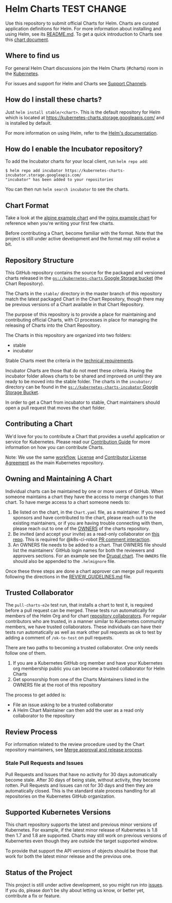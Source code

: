 # Helm Charts TEST CHANGE

Use this repository to submit official Charts for Helm. Charts are curated application definitions for Helm. For more information about installing and using Helm, see its
[README.md](https://github.com/helm/helm/tree/master/README.md). To get a quick introduction to Charts see this [chart document](https://github.com/helm/helm/blob/master/docs/charts.md).

## Where to find us

For general Helm Chart discussions join the Helm Charts (#charts) room in the [Kubernetes](http://slack.kubernetes.io/).

For issues and support for Helm and Charts see [Support Channels](CONTRIBUTING.md#support-channels).

## How do I install these charts?

Just `helm install stable/<chart>`. This is the default repository for Helm which is located at https://kubernetes-charts.storage.googleapis.com/ and is installed by default.

For more information on using Helm, refer to the [Helm's documentation](https://github.com/kubernetes/helm#docs).

## How do I enable the Incubator repository?

To add the Incubator charts for your local client, run `helm repo add`:

```
$ helm repo add incubator https://kubernetes-charts-incubator.storage.googleapis.com/
"incubator" has been added to your repositories
```

You can then run `helm search incubator` to see the charts.

## Chart Format

Take a look at the [alpine example chart](https://github.com/helm/helm/tree/master/docs/examples/alpine) and the [nginx example chart](https://github.com/helm/helm/tree/master/docs/examples/nginx) for reference when you're writing your first few charts.

Before contributing a Chart, become familiar with the format. Note that the project is still under active development and the format may still evolve a bit.

## Repository Structure

This GitHub repository contains the source for the packaged and versioned charts released in the [`gs://kubernetes-charts` Google Storage bucket](https://console.cloud.google.com/storage/browser/kubernetes-charts/) (the Chart Repository).

The Charts in the `stable/` directory in the master branch of this repository match the latest packaged Chart in the Chart Repository, though there may be previous versions of a Chart available in that Chart Repository.

The purpose of this repository is to provide a place for maintaining and contributing official Charts, with CI processes in place for managing the releasing of Charts into the Chart Repository.

The Charts in this repository are organized into two folders:

* stable
* incubator

Stable Charts meet the criteria in the [technical requirements](CONTRIBUTING.md#technical-requirements).

Incubator Charts are those that do not meet these criteria. Having the incubator folder allows charts to be shared and improved on until they are ready to be moved into the stable folder. The charts in the `incubator/` directory can be found in the [`gs://kubernetes-charts-incubator` Google Storage Bucket](https://console.cloud.google.com/storage/browser/kubernetes-charts-incubator).

In order to get a Chart from incubator to stable, Chart maintainers should open a pull request that moves the chart folder.

## Contributing a Chart

We'd love for you to contribute a Chart that provides a useful application or service for Kubernetes. Please read our [Contribution Guide](CONTRIBUTING.md) for more information on how you can contribute Charts.

Note: We use the same [workflow](https://github.com/kubernetes/community/blob/master/contributors/devel/development.md#workflow),
[License](LICENSE) and [Contributor License Agreement](CONTRIBUTING.md) as the main Kubernetes repository.

## Owning and Maintaining A Chart

Individual charts can be maintained by one or more users of GitHub. When someone maintains a chart they have the access to merge changes to that chart. To have merge access to a chart someone needs to:

1. Be listed on the chart, in the `Chart.yaml` file, as a maintainer. If you need sponsors and have contributed to the chart, please reach out to the existing maintainers, or if you are having trouble connecting with them, please reach out to one of the [OWNERS](OWNERS) of the charts repository.
1. Be invited (and accept your invite) as a read-only collaborator on [this repo](https://github.com/helm/charts). This is required for @k8s-ci-robot [PR comment interaction](https://github.com/kubernetes/community/blob/master/contributors/guide/pull-requests.md).
1. An OWNERS file needs to be added to a chart. That OWNERS file should list the maintainers' GitHub login names for both the reviewers and approvers sections. For an example see the [Drupal chart](stable/drupal/OWNERS). The `OWNERS` file should also be appended to the `.helmignore` file.

Once these three steps are done a chart approver can merge pull requests following the directions in the [REVIEW_GUIDELINES.md](REVIEW_GUIDELINES.md) file.

## Trusted Collaborator

The `pull-charts-e2e` test run, that installs a chart to test it, is required before a pull request can be merged. These tests run automatically for members of the Helm Org and for chart [repository collaborators](https://help.github.com/articles/adding-outside-collaborators-to-repositories-in-your-organization/). For regular contributors who are trusted, in a manner similar to Kubernetes community members, we have trusted collaborators. These individuals can have their tests run automatically as well as mark other pull requests as ok to test by adding a comment of `/ok-to-test` on pull requests.

There are two paths to becoming a trusted collaborator. One only needs follow one of them.

1. If you are a Kubernetes GitHub org member and have your Kubernetes org membership public you can become a trusted collaborator for Helm Charts
2. Get sponsorship from one of the Charts Maintainers listed in the OWNERS file at the root of this repository

The process to get added is:

* File an issue asking to be a trusted collaborator
* A Helm Chart Maintainer can then add the user as a read only collaborator to the repository

## Review Process

For information related to the review procedure used by the Chart repository maintainers, see [Merge approval and release process](CONTRIBUTING.md#merge-approval-and-release-process).

### Stale Pull Requests and Issues

Pull Requests and Issues that have no activity for 30 days automatically become stale. After 30 days of being stale, without activity, they become rotten. Pull Requests and Issues can rot for 30 days and then they are automatically closed. This is the standard stale process handling for all repositories on the Kubernetes GitHub organization.

## Supported Kubernetes Versions

This chart repository supports the latest and previous minor versions of Kubernetes. For example, if the latest minor release of Kubernetes is 1.8 then 1.7 and 1.8 are supported. Charts may still work on previous versions of Kubernertes even though they are outside the target supported window.

To provide that support the API versions of objects should be those that work for both the latest minor release and the previous one.

## Status of the Project

This project is still under active development, so you might run into [issues](https://github.com/helm/charts/issues). If you do, please don't be shy about letting us know, or better yet, contribute a fix or feature.
